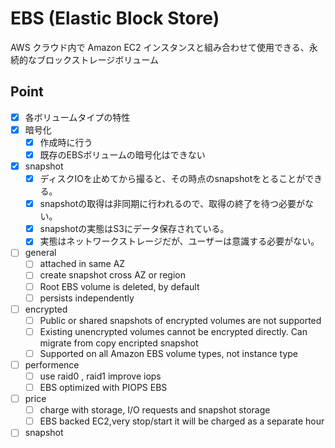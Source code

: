 # EBS (Elastic Block Store)
AWS クラウド内で Amazon EC2 インスタンスと組み合わせて使用できる、永続的なブロックストレージボリューム

## Point
- [X] 各ボリュームタイプの特性
- [X] 暗号化
  - [X] 作成時に行う
  - [X] 既存のEBSボリュームの暗号化はできない
- [X] snapshot
  - [X] ディスクIOを止めてから撮ると、その時点のsnapshotをとることができる。
  - [X] snapshotの取得は非同期に行われるので、取得の終了を待つ必要がない。
  - [X] snapshotの実態はS3にデータ保存されている。
  - [X] 実態はネットワークストレージだが、ユーザーは意識する必要がない。
- [ ] general 
  - [ ] attached in same AZ
  - [ ] create snapshot cross AZ or region
  - [ ] Root EBS volume is deleted, by default
  - [ ] persists independently
- [ ] encrypted 
  - [ ] Public or shared snapshots of encrypted volumes are not supported
  - [ ] Existing unencrypted volumes cannot be encrypted directly. Can migrate from copy encripted snapshot
  - [ ] Supported on all Amazon EBS volume types, not instance type
- [ ] performence 
  - [ ] use raid0 , raid1 improve iops
  - [ ] EBS optimized with PIOPS EBS
- [ ] price 
  - [ ] charge with storage, I/O requests and snapshot storage
  - [ ] EBS backed EC2,very stop/start it will be charged as a separate hour
- [ ] snapshot